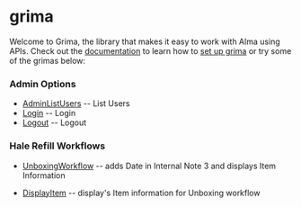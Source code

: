 grima
=======

Welcome to Grima, the library that makes it easy to work with Alma
using APIs. Check out the [documentation](docs/) to learn how to
[set up grima](docs/SETUP.md) or try some of the
grimas below:

### Admin Options
* [AdminListUsers](grimas/AdminListUsers/AdminListUsers.php) -- List Users
* [Login](grimas/Login/Login.php) -- Login
* [Logout](grimas/Logout/Logout.php) -- Logout

### Hale Refill Workflows
* [UnboxingWorkflow](grimas/UnboxingWorkflow/UnboxingWorkflow.php) -- adds Date in Internal Note 3 and displays Item Information
<!--* [UnboxingWorkflowAlt](grimas/UnboxingWorkflowAlt/UnboxingWorkflowAlt.php) -- trys to add Date in Inventory Date Field and displays Item Information-->
* [DisplayItem](grimas/DisplayItem/DisplayItem.php) -- display's Item information for Unboxing workflow

<!--### Display or Print records
* [PrintBib](grimas/PrintBib/PrintBib.php) -- display bib record in printable web page
* [PrintHolding](grimas/PrintHolding/PrintHolding.php) -- display holding record in printable web page
* [Hierarchy](grimas/Hierarchy/Hierarchy.php) -- view bib/mfhds/items in hierarchy view
* [ResolveLink](grimas/ResolveLink/ResolveLink.php) -- resolve a link in Alma/Primo window
* [ShowItemsFromHoldings](grimas/ShowItemsFromHoldings/ShowItemsFromHoldings.php) -- display all items from a holding record

### Edit Records
* [InsertOclcNo](grimas/InsertOclcNo/InsertOclcNo.php) -- insert OCLC number into 035
* [Boundwith](grimas/Boundwith/Boundwith.php) -- create boundwith in Alma using bib 501/774, holding 014
* [RemoveTempLocation](grimas/RemoveTempLocation/RemoveTempLocation.php) -- remove temporary location from item
* [AddInternalNote](grimas/AddInternalNote/AddInternalNote.php) -- add internal note 1 to an item record
* [MarkImportTemporaryLocation](grimas/MarkImportTemporaryLocation/MarkImportTemporaryLocation.php) -- mark items from an import job as being in a temporary location
* [AppendToNoteOnSet](grimas/AppendToNoteOnSet/AppendToNoteOnSet.php) -- add a note to every item in a set, appending if there is already a note there

### Add New Records
* [CreateBriefBib](grimas/CreateBriefBib/CreateBriefBib.php) -- create a brief bib with specified 245a
* [DuplicateBib](grimas/DuplicateBib/DuplicateBib.php) -- create a duplicate copy of a bib
* [MoreItems](grimas/MoreItems/MoreItems.php) -- add more items to a serial or set, based on the first one

### Delete Records
* [DeleteTree](grimas/DeleteTree/DeleteTree.php) -- delete bib and all of its inventory from Alma
* [DeleteBib](grimas/DeleteBib/DeleteBib.php) -- delete bib from Alma
* [DeleteItem](grimas/DeleteItem/DeleteItem.php) -- delete item from Alma
* [DeletePortfolio](grimas/DeletePortfolio/DeletePortfolio.php) -- delete portfolio from Alma

### View XML for Development or Debugging
* [ViewXmlBib](grimas/ViewXmlBib/ViewXmlBib.php) -- view Bib record as Bib object XML
* [ViewXmlHolding](grimas/ViewXmlHolding/ViewXmlHolding.php) -- view Holding record as Holding object XML
* [ViewXmlItem](grimas/ViewXmlItem/ViewXmlItem.php) -- view Item record as Item object XML
* [ViewXmlPortfolio](grimas/ViewXmlPortfolio/ViewXmlPortfolio.php) -- view Portfolio record as Electronic Portfolio object XML-->
